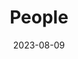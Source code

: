 ---
title: People
date: 2023-08-09

type: widget_page
headless: true

# sections:
#   - block: people
#     content:
#       title: Meet the Team
#       # Choose which groups/teams of users to display.
#       #   Edit `user_groups` in each user's profile to add them to one or more of these groups.
#       user_groups:
#           - Principal Investigator
#           - Staff
#           - Postdoctoral Associates & Fellows
#           - Graduate Students
#           - Undergraduate Students
#           - Alumni
#       sort_by: Params.last_name
#       sort_ascending: true
#     design:
#       show_interests: true
#       show_role: true
#       show_social: true
---